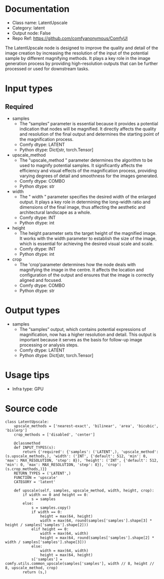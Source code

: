 # Documentation
- Class name: LatentUpscale
- Category: latent
- Output node: False
- Repo Ref: https://github.com/comfyanonymous/ComfyUI

The LatentUpscale node is designed to improve the quality and detail of the image creation by increasing the resolution of the input of the potential sample by different magnifying methods. It plays a key role in the image generation process by providing high-resolution outputs that can be further processed or used for downstream tasks.

# Input types
## Required
- samples
    - The “samples” parameter is essential because it provides a potential indication that nodes will be magnified. It directly affects the quality and resolution of the final output and determines the starting point of the magnification process.
    - Comfy dtype: LATENT
    - Python dtype: Dict[str, torch.Tensor]
- upscale_method
    - The "upscale_method " parameter determines the algorithm to be used to magnify potential samples. It significantly affects the efficiency and visual effects of the magnification process, providing varying degrees of detail and smoothness for the images generated.
    - Comfy dtype: COMBO
    - Python dtype: str
- width
    - The " width " parameter specifies the desired width of the enlarged output. It plays a key role in determining the long-width ratio and dimensions of the final image, thus affecting the aesthetic and architectural landscape as a whole.
    - Comfy dtype: INT
    - Python dtype: int
- height
    - The height parameter sets the target height of the magnified image. It works with the width parameter to establish the size of the image, which is essential for achieving the desired visual scale and scale.
    - Comfy dtype: INT
    - Python dtype: int
- crop
    - The 'crop'parameter determines how the node deals with magnifying the image in the centre. It affects the location and configuration of the output and ensures that the image is correctly aligned and focused.
    - Comfy dtype: COMBO
    - Python dtype: str

# Output types
- samples
    - The “samples” output, which contains potential expressions of magnification, now has a higher resolution and detail. This output is important because it serves as the basis for follow-up image processing or analysis steps.
    - Comfy dtype: LATENT
    - Python dtype: Dict[str, torch.Tensor]

# Usage tips
- Infra type: GPU

# Source code
```
class LatentUpscale:
    upscale_methods = ['nearest-exact', 'bilinear', 'area', 'bicubic', 'bislerp']
    crop_methods = ['disabled', 'center']

    @classmethod
    def INPUT_TYPES(s):
        return {'required': {'samples': ('LATENT',), 'upscale_method': (s.upscale_methods,), 'width': ('INT', {'default': 512, 'min': 0, 'max': MAX_RESOLUTION, 'step': 8}), 'height': ('INT', {'default': 512, 'min': 0, 'max': MAX_RESOLUTION, 'step': 8}), 'crop': (s.crop_methods,)}}
    RETURN_TYPES = ('LATENT',)
    FUNCTION = 'upscale'
    CATEGORY = 'latent'

    def upscale(self, samples, upscale_method, width, height, crop):
        if width == 0 and height == 0:
            s = samples
        else:
            s = samples.copy()
            if width == 0:
                height = max(64, height)
                width = max(64, round(samples['samples'].shape[3] * height / samples['samples'].shape[2]))
            elif height == 0:
                width = max(64, width)
                height = max(64, round(samples['samples'].shape[2] * width / samples['samples'].shape[3]))
            else:
                width = max(64, width)
                height = max(64, height)
            s['samples'] = comfy.utils.common_upscale(samples['samples'], width // 8, height // 8, upscale_method, crop)
        return (s,)
```